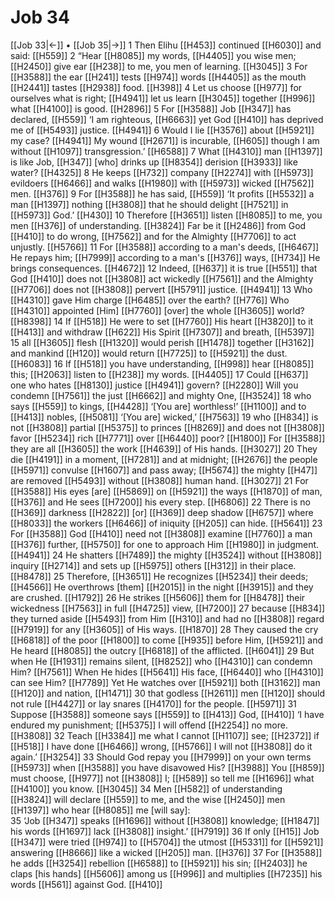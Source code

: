 # Job 34
[[Job 33|←]] • [[Job 35|→]]
1 Then Elihu [[H453]] continued [[H6030]] and said: [[H559]] 
2 “Hear [[H8085]] my words, [[H4405]] you wise men; [[H2450]] give ear [[H238]] to me,  you men of learning. [[H3045]] 
3 For [[H3588]] the ear [[H241]] tests [[H974]] words [[H4405]] as the mouth [[H2441]] tastes [[H2938]] food. [[H398]] 
4 Let us choose [[H977]] for ourselves  what is right; [[H4941]] let us learn [[H3045]] together [[H996]] what [[H4100]] is good. [[H2896]] 
5 For [[H3588]] Job [[H347]] has declared, [[H559]] ‘I am righteous, [[H6663]] yet God [[H410]] has deprived me of [[H5493]] justice. [[H4941]] 
6 Would I lie [[H3576]] about [[H5921]] my case? [[H4941]] My wound [[H2671]] is incurable, [[H605]] though I am without [[H1097]] transgression.’ [[H6588]] 
7 What [[H4310]] man [[H1397]] is like Job, [[H347]] [who] drinks up [[H8354]] derision [[H3933]] like water? [[H4325]] 
8 He keeps [[H732]] company [[H2274]] with [[H5973]] evildoers [[H6466]] and walks [[H1980]] with [[H5973]] wicked [[H7562]] men. [[H376]] 
9 For [[H3588]] he has said, [[H559]] ‘It profits [[H5532]] a man [[H1397]] nothing [[H3808]] that he should delight [[H7521]] in [[H5973]] God.’ [[H430]] 
10 Therefore [[H3651]] listen [[H8085]] to me,  you men [[H376]] of understanding. [[H3824]] Far be it [[H2486]] from God [[H410]] to do wrong, [[H7562]] and for the Almighty [[H7706]] to act unjustly. [[H5766]] 
11 For [[H3588]] according to a man's deeds, [[H6467]] He repays him; [[H7999]] according to a man's [[H376]] ways, [[H734]] He brings consequences. [[H4672]] 
12 Indeed, [[H637]] it is true [[H551]] that God [[H410]] does not [[H3808]] act wickedly [[H7561]] and the Almighty [[H7706]] does not [[H3808]] pervert [[H5791]] justice. [[H4941]] 
13 Who [[H4310]] gave Him charge [[H6485]] over the earth? [[H776]] Who [[H4310]] appointed [Him] [[H7760]] [over] the whole [[H3605]] world? [[H8398]] 
14 If [[H518]] He were to set [[H7760]] His heart [[H3820]] to it [[H413]] and withdraw [[H622]] His Spirit [[H7307]] and breath, [[H5397]] 
15 all [[H3605]] flesh [[H1320]] would perish [[H1478]] together [[H3162]] and mankind [[H120]] would return [[H7725]] to [[H5921]] the dust. [[H6083]] 
16 If [[H518]] you have understanding, [[H998]] hear [[H8085]] this; [[H2063]] listen to [[H238]] my words. [[H4405]] 
17 Could [[H637]] one who hates [[H8130]] justice [[H4941]] govern? [[H2280]] Will you condemn [[H7561]] the just [[H6662]] and mighty One, [[H3524]] 
18 who says [[H559]] to kings, [[H4428]] ‘[You are] worthless!’ [[H1100]] and to [[H413]] nobles, [[H5081]] ‘[You are] wicked,’ [[H7563]] 
19 who [[H834]] is not [[H3808]] partial [[H5375]] to princes [[H8269]] and does not [[H3808]] favor [[H5234]] rich [[H7771]] over [[H6440]] poor? [[H1800]] For [[H3588]] they are all [[H3605]] the work [[H4639]] of His hands. [[H3027]] 
20 They die [[H4191]] in a moment, [[H7281]] and at midnight; [[H2676]] the people [[H5971]] convulse [[H1607]] and pass away; [[H5674]] the mighty [[H47]] are removed [[H5493]] without [[H3808]] human hand. [[H3027]] 
21 For [[H3588]] His eyes [are] [[H5869]] on [[H5921]] the ways [[H1870]] of man, [[H376]] and He sees [[H7200]] his every step. [[H6806]] 
22 There is no [[H369]] darkness [[H2822]] [or] [[H369]] deep shadow [[H6757]] where [[H8033]] the workers [[H6466]] of iniquity [[H205]] can hide. [[H5641]] 
23 For [[H3588]] God [[H410]] need not [[H3808]] examine [[H7760]] a man [[H376]] further, [[H5750]] for one to approach Him [[H1980]] in judgment. [[H4941]] 
24 He shatters [[H7489]] the mighty [[H3524]] without [[H3808]] inquiry [[H2714]] and sets up [[H5975]] others [[H312]] in their place. [[H8478]] 
25 Therefore, [[H3651]] He recognizes [[H5234]] their deeds; [[H4566]] He overthrows [them] [[H2015]] in the night [[H3915]] and they are crushed. [[H1792]] 
26 He strikes [[H5606]] them for [[H8478]] their wickedness [[H7563]] in full [[H4725]] view, [[H7200]] 
27 because [[H834]] they turned aside [[H5493]] from Him [[H310]] and had no [[H3808]] regard [[H7919]] for any [[H3605]] of His ways. [[H1870]] 
28 They caused the cry [[H6818]] of the poor [[H1800]] to come [[H935]] before Him, [[H5921]] and He heard [[H8085]] the outcry [[H6818]] of the afflicted. [[H6041]] 
29 But when He [[H1931]] remains silent, [[H8252]] who [[H4310]] can condemn Him? [[H7561]] When He hides [[H5641]] His face, [[H6440]] who [[H4310]] can see Him? [[H7789]] Yet He watches over [[H5921]] both [[H3162]] man [[H120]] and nation, [[H1471]] 
30 that godless [[H2611]] men [[H120]] should not rule [[H4427]] or lay snares [[H4170]] for the people. [[H5971]] 
31 Suppose [[H3588]] someone says [[H559]] to [[H413]] God, [[H410]] ‘I have endured my punishment; [[H5375]] I will offend [[H2254]] no more. [[H3808]] 
32 Teach [[H3384]] me what I cannot [[H1107]] see; [[H2372]] if [[H518]] I have done [[H6466]] wrong, [[H5766]] I will not [[H3808]] do it again.’ [[H3254]] 
33 Should God repay you [[H7999]] on your own terms [[H5973]] when [[H3588]] you have disavowed His? [[H3988]] You [[H859]] must choose, [[H977]] not [[H3808]] I; [[H589]] so tell me [[H1696]] what [[H4100]] you know. [[H3045]] 
34 Men [[H582]] of understanding [[H3824]] will declare [[H559]] to me,  and the wise [[H2450]] men [[H1397]] who hear [[H8085]] me [will say]:  
35 ‘Job [[H347]] speaks [[H1696]] without [[H3808]] knowledge; [[H1847]] his words [[H1697]] lack [[H3808]] insight.’ [[H7919]] 
36 If only [[H15]] Job [[H347]] were tried [[H974]] to [[H5704]] the utmost [[H5331]] for [[H5921]] answering [[H8666]] like a wicked [[H205]] man. [[H376]] 
37 For [[H3588]] he adds [[H3254]] rebellion [[H6588]] to [[H5921]] his sin; [[H2403]] he claps [his hands] [[H5606]] among us [[H996]] and multiplies [[H7235]] his words [[H561]] against God. [[H410]] 
